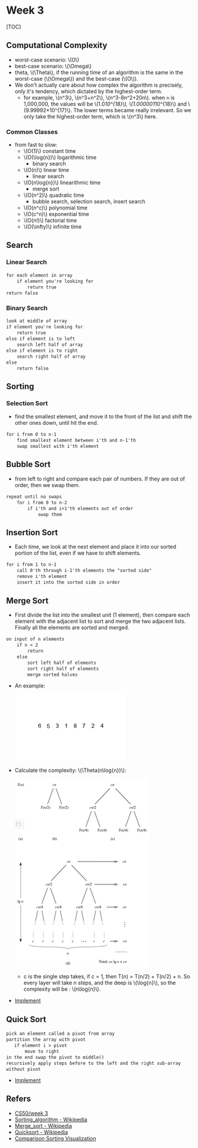 # Week 3

[TOC]


## Computational Complexity

* worst-case scenario: \\(O\\)
* best-case scenario: \\(\Omega\\)
* theta, \\(\Theta\\), if the running time of an algorithm is the same in the worst-case (\\(\Omega\\)) and the best-case (\\(O\\)).
* We don't actually care about how complex the algorithm is precisely, only it's tendency, which dictated by the highest-order term.
    * for example, \\(n^3\\), \\(n^3+n^2\\), \\(n^3-8n^2+20n\\). when `n` is 1,000,000, the values will be \\(1.0*10^{18}\\), \\(1.000001*10^{18}\\) and \\(9.99992*10^{17}\\). The lower terms became really irrelevant. So we only take the highest-order term, which is \\(n^3\\) here.

### Common Classes 

* from fast to slow:
    * \\(O(1)\\) constant time
    * \\(O(\log{n})\\) logarithmic time
        * binary search
    * \\(O(n)\\) linear time
        * linear search
    * \\(O(n\log{n})\\) linearithmic time
        * merge sort 
    * \\(O(n^2)\\) quadratic time
        * bubble search, selection search, insert search
    * \\(O(n^c)\\) polynomial time
    * \\(O(c^n)\\) exponential time 
    * \\(O(n!)\\) factorial time
    * \\(O(\infty)\\) infinite time

## Search

### Linear Search

```
for each element in array
    if element you're looking for
        return true
return false
```

### Binary Search

```
look at middle of array
if element you're looking for
    return true
else if element is to left
    search left half of array
else if element is to right
    search right half of array
else
    return false
```   

## Sorting

### Selection Sort

* find the smallest element, and move it to the front of the list and shift the other ones down, until hit the end.

```
for i from 0 to n-1
    find smallest element between i'th and n-1'th
    swap smallest with i'th element
```    
   
## Bubble Sort

* from left to right and compare each pair of numbers. If they are out of order, then we swap them. 

```
repeat until no swaps
    for i from 0 to n-2
        if i'th and i+1'th elements out of order
            swap them
```  

## Insertion Sort

* Each time, we look at the next element and place it into our sorted portion of the list, even if we have to shift elements.

```
for i from 1 to n-1
    call 0'th through i-1'th elements the "sorted side"
    remove i'th element
    insert it into the sorted side in order
```    
## Merge Sort

* First divide the list into the smallest unit (1 element), then compare each element with the adjacent list to sort and merge the two adjacent lists. Finally all the elements are sorted and merged.

```
on input of n elements
    if n < 2
        return
    else
        sort left half of elements
        sort right half of elements
        merge sorted halves
```

* An example:

    ![week-3-2](media/week-3-2.gif)

* Calculate the complexity: \\(\Theta(n\log{n})\\):
    
    ![week-3-1](media/week-3-1.png)
    
    * c is the single step takes, if c = 1, then T(n) = T(n/2) + T(n/2) + n. So every layer will take n steps, and the deep is \\(\log{n}\\), so the complexity will be : \\(n\log{n}\\).

* [Implement](https://gist.github.com/erictt/2c4387dba45586b967ae2efe7bb94bc7)

## Quick Sort

```
pick an element called a pivot from array
partition the array with pivot
   if element i > pivot
       move to right
in the end swap the pivot to middle()
recursively apply steps before to the left and the right sub-array without pivot
```   

* [Implement](https://gist.github.com/erictt/daede65d8178a93a25a5e52ed07d69aa) 

## Refers
* [CS50/week 3](http://docs.cs50.net/2016/fall/notes/3/week3.html)
* [Sorting_algorithm - Wikipedia](https://en.wikipedia.org/wiki/Sorting_algorithm)
* [Merge_sort - Wikipedia](https://en.wikipedia.org/wiki/Merge_sort)
* [Quicksort - Wikipedia](https://en.wikipedia.org/wiki/Quicksort)
* [Comparison Sorting Visualization](https://www.cs.usfca.edu/~galles/visualization/ComparisonSort.html)


